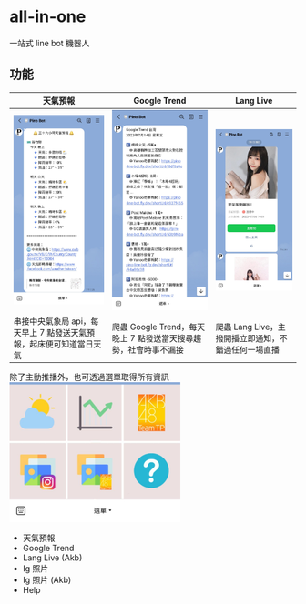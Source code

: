 # all-in-one

一站式 line bot 機器人

## 功能

<table>
  <thead>
    <th>天氣預報</th>
    <th>Google Trend</th>
    <th>Lang Live</th>
  </thead>
  <tbody>
    <tr>
      <td><img src="https://github.com/PinXian53/all-in-one/blob/main/image/weather.jpg" alt="image"  width="300"></td>
      <td><img src="https://github.com/PinXian53/all-in-one/blob/main/image/google-trend.jpg" alt="image"  width="300"></td>
      <td><img src="https://github.com/PinXian53/all-in-one/blob/main/image/lang-live.jpg" alt="image"  width="300"></td>
    </tr>
    <tr>
      <td>串接中央氣象局 api，每天早上 7 點發送天氣預報，起床便可知道當日天氣</td>
      <td>爬蟲 Google Trend，每天晚上 7 點發送當天搜尋趨勢，社會時事不漏接</td>
      <td>爬蟲 Lang Live，主撥開播立即通知，不錯過任何一場直播</td>
    </tr>
  </tbody>
</table>

除了主動推播外，也可透過選單取得所有資訊
<img src="https://github.com/PinXian53/all-in-one/blob/main/image/menu.jpg" alt="image"  width="300">

- 天氣預報
- Google Trend
- Lang Live (Akb)
- Ig 照片
- Ig 照片 (Akb)
- Help